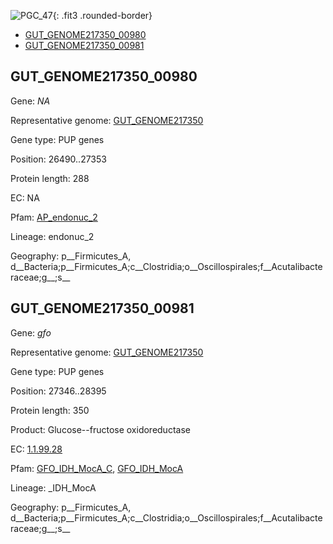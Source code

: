 ![PGC_47](../static/images/Clusters_figure/PGC_47.jpg){: .fit3 .rounded-border}

<ul id="myTab" class="nav nav-tabs">
  <li class="active">
        <a href="#tab1" data-toggle="tab">GUT_GENOME217350_00980</a>
  </li>
<li><a href="#tab2" data-toggle="tab">GUT_GENOME217350_00981</a></li>
</ul>

<div id="myTabContent" class="tab-content">
  <div class="tab-pane fade in active" id="tab1">

<h2 id="GUT_GENOME217350_00980">GUT_GENOME217350_00980</h2>
<p>Gene: <em>NA</em>
<p>Representative genome: <a href="North America">GUT_GENOME217350</a></p>
<p>Gene type: PUP genes</p>
<p>Position: 26490..27353</p>
<p>Protein length: 288</p>
<p>EC: NA</p>
<p>Pfam: <a href="http://pfam.xfam.org/family/AP_endonuc_2">AP_endonuc_2</a></p>

<p>Lineage: endonuc_2</p>
<p>Geography: p__Firmicutes_A, d__Bacteria;p__Firmicutes_A;c__Clostridia;o__Oscillospirales;f__Acutalibacteraceae;g__;s__</p>
  </div>

  <div class="tab-pane fade" id="tab2">

<h2 id="GUT_GENOME217350_00981">GUT_GENOME217350_00981</h2>
<p>Gene: <em>gfo</em></p>
<p>Representative genome: <a href="North America">GUT_GENOME217350</a></p>
<p>Gene type: PUP genes</p>
<p>Position: 27346..28395</p>
<p>Protein length: 350</p>
<p>Product: Glucose--fructose oxidoreductase</p>
<p>EC: <a href="https://www.brenda-enzymes.org/enzyme.php?ecno=1.1.99.28">1.1.99.28</a></p>
<p>Pfam: <a href="http://pfam.xfam.org/family/GFO_IDH_MocA_C">GFO_IDH_MocA_C</a>, <a href="http://pfam.xfam.org/family/GFO_IDH_MocA">GFO_IDH_MocA</a></p>
<p>Lineage: _IDH_MocA</p>
<p>Geography: p__Firmicutes_A, d__Bacteria;p__Firmicutes_A;c__Clostridia;o__Oscillospirales;f__Acutalibacteraceae;g__;s__</p>

  </div>
</div>
